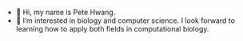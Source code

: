 - 👋 Hi, my name is Pete Hwang.
- 👀 I’m interested in biology and computer science. I look forward to learning how to apply both fields in computational biology.

<!---
boboafett1/boboafett1 is a ✨ special ✨ repository because its `README.md` (this file) appears on your GitHub profile.
You can click the Preview link to take a look at your changes.
--->
